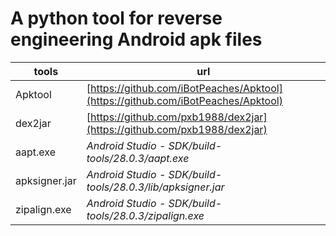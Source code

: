 # A python tool for reverse engineering Android apk files

| tools | url |
| ----- | ----- |
| Apktool | [https://github.com/iBotPeaches/Apktool](https://github.com/iBotPeaches/Apktool) |
| dex2jar | [https://github.com/pxb1988/dex2jar](https://github.com/pxb1988/dex2jar) |
| aapt.exe | _Android Studio - SDK/build-tools/28.0.3/aapt.exe_ |
| apksigner.jar |  _Android Studio - SDK/build-tools/28.0.3/lib/apksigner.jar_ |
| zipalign.exe |  _Android Studio - SDK/build-tools/28.0.3/zipalign.exe_ |